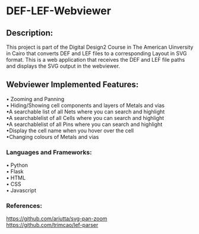 # DEF-LEF-Webviewer

## Description:<br/>
This project is part of the Digital Design2 Course in The American Uinversity in Cairo that converts DEF and LEF files to a corresponding Layout in SVG format.
This is a web application that receives the DEF and LEF file paths and displays the SVG output in the webviewer. 

## Webviewer Implemented Features: <br/>
• Zooming and Panning<br/>
• Hiding/Showing cell components and layers of Metals and vias<br/>
•A searchable list of all Nets where you can search and highlight<br/>
•A searchablelist of all Cells where you can search and highlight <br/>
•A searchablelist of all Pins where you can search and highlight<br/>
•Display the cell name when you hover over the cell<br/>
•Changing colours of Metals and vias<br/>

### Languages and Frameworks:<br/>
• Python<br/>
• Flask<br/>
• HTML<br/>
• CSS<br/>
• Javascript<br/>

### References:<br/>
https://github.com/ariutta/svg-pan-zoom<br/>
https://github.com/trimcao/lef-parser
